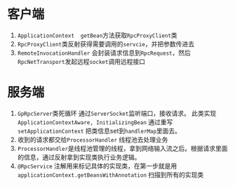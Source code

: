# 客户端
1. ```ApplicationContext  getBean```方法获取```RpcProxyClient```类
2. ```RpcProxyClient```类反射获得需要调用的```servcie```，并把参数传进去
3. ```RemoteInvocationHandler``` 会封装请求信息到```RpcRequest```，然后```RpcNetTransport```发起远程```socket```调用远程接口
# 服务端
1. ```GpRpcServer```类死循环 通过```ServerSocket```监听端口，接收请求。 此类实现```ApplicationContextAware, InitializingBean```
通过重写```setApplicationContext``` 把类信息set到```handlerMap```里面去。
2. 收到的请求都交给```ProcessorHandler``` 线程池去处理业务
3. ```ProcessorHandler```是线程池管理的线程，拿到网络输入流之后。根据请求里面的信息，通过反射拿到实现类执行业务逻辑。
4. ```@RpcService``` 注解用来标记具体的实现类，在第一步就是用```applicationContext.getBeansWithAnnotation``` 扫描到所有的实现类